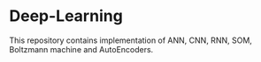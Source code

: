 # Deep-Learning
This repository contains implementation of ANN, CNN, RNN, SOM, Boltzmann machine and AutoEncoders.
